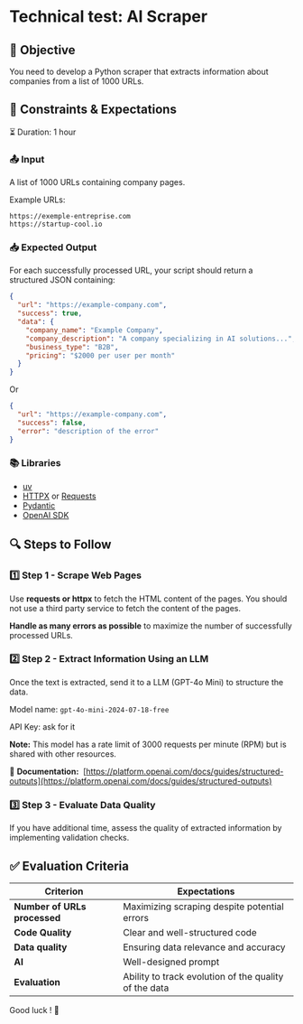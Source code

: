 # Technical test: AI Scraper

## 🎯 Objective

You need to develop a Python scraper that extracts information about companies from a list of 1000 URLs.

## 📌 Constraints & Expectations

⏳ Duration: 1 hour

### 📤 Input

A list of 1000 URLs containing company pages.

Example URLs:

```plain
https://exemple-entreprise.com
https://startup-cool.io
```

### 📥 Expected Output

For each successfully processed URL, your script should return a structured JSON containing:

```json
{
  "url": "https://example-company.com",
  "success": true,
  "data": {
    "company_name": "Example Company",
    "company_description": "A company specializing in AI solutions...",
    "business_type": "B2B",
    "pricing": "$2000 per user per month"
  }
}
```

Or

```json
{
  "url": "https://example-company.com",
  "success": false,
  "error": "description of the error"
}
```

### 📚 Libraries

- [uv](https://docs.astral.sh/uv/getting-started/installation/)
- [HTTPX](https://www.python-httpx.org/) or [Requests](https://requests.readthedocs.io/en/latest/)
- [Pydantic](https://docs.pydantic.dev/)
- [OpenAI SDK](https://github.com/openai/openai-python)

## 🔍 Steps to Follow

### 1️⃣ Step 1 - Scrape Web Pages

Use **requests or httpx** to fetch the HTML content of the pages. You should not use a third party service to fetch the content of the pages.

**Handle as many errors as possible** to maximize the number of successfully processed URLs.

### 2️⃣ Step 2 - Extract Information Using an LLM

Once the text is extracted, send it to a LLM (GPT-4o Mini) to structure the data.

Model name: `gpt-4o-mini-2024-07-18-free`

API Key: ask for it

**Note:** This model has a rate limit of 3000 requests per minute (RPM) but is shared with other resources.

📄 **Documentation:**  [https://platform.openai.com/docs/guides/structured-outputs](https://platform.openai.com/docs/guides/structured-outputs)

### 3️⃣ Step 3 - Evaluate Data Quality

If you have additional time, assess the quality of extracted information by implementing validation checks.

## ✅ Evaluation Criteria

| **Criterion** | **Expectations** |
| --- | --- |
| **Number of URLs processed** | Maximizing scraping despite potential errors |
| **Code Quality** | Clear and well-structured code |
| **Data quality** | Ensuring data relevance and accuracy |
| **AI** | Well-designed prompt |
| **Evaluation** | Ability to track evolution of the quality of the data |

Good luck ! 🚀
